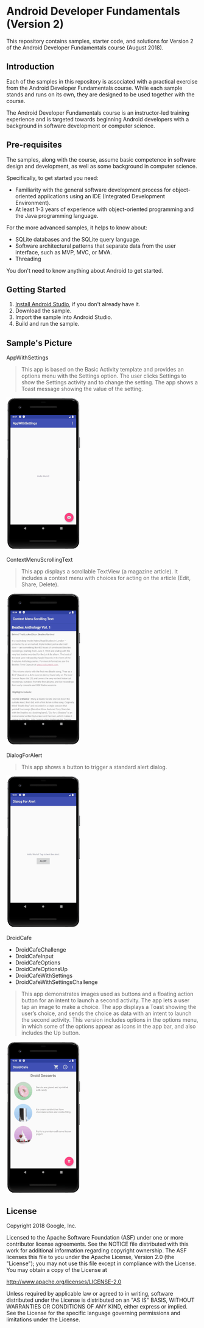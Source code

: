 Android Developer Fundamentals (Version 2)
==========================================

This repository contains samples, starter code, and solutions for
Version 2 of the Android Developer Fundamentals course (August 2018).

Introduction
------------

Each of the samples in this repository is associated with a practical
exercise from the Android Developer Fundamentals course. While each
sample stands and runs on its own, they are designed to be used
together with the course.

The Android Developer Fundamentals course is an instructor-led
training experience and is targeted towards beginning Android
developers with a background in software development or computer
science.

Pre-requisites
--------------

The samples, along with the course, assume basic competence in software
design and development, as well as some background in computer science.

Specifically, to get started you need:

- Familiarity with the general software development process for object-oriented
applications using an IDE (Integrated Development Environment).
- At least 1-3 years of experience with object-oriented programming and
the Java programming language.

For the more advanced samples, it helps to know about:

- SQLite databases and the SQLite query language.
- Software architectural patterns that separate data from the user interface,
such as MVP, MVC, or MVA.
- Threading

You don't need to know anything about Android to get started.

Getting Started
---------------

1. [Install Android Studio](https://developer.android.com/studio/install.html),
if you don't already have it.
2. Download the sample.
2. Import the sample into Android Studio.
3. Build and run the sample.

Sample's Picture
---------------

AppWithSettings

 > This app is based on the Basic Activity template and provides an options menu
 > with the Settings option. The user clicks Settings to show the Settings
 > activity and to change the setting. The app shows a Toast message showing the
 > value of the setting.

<img height="400"  alt="Android Developer Fundamentals (Version 2)" src="./AppWithSettings/screenshot.gif" />

ContextMenuScrollingText

 > This app displays a scrollable TextView (a magazine article).
 > It includes a context menu with choices for acting on
 > the article (Edit, Share, Delete).

<img height="400"  alt="Android Developer Fundamentals (Version 2)" src="./ContextMenuScrollingText/screenshot.gif" />

DialogForAlert

 > This app shows a button to trigger a standard alert dialog.

 <img height="400"  alt="Android Developer Fundamentals (Version 2)" src="./DialogForAlert/screenshot.gif" />

 DroidCafe
  - DroidCafeChallenge
  - DroidCafeInput
  - DroidCafeOptions
  - DroidCafeOptionsUp
  - DroidCafeWithSettings
  - DroidCafeWithSettingsChallenge

 > This app demonstrates images used as buttons and a floating action button for
 > an intent to launch a second activity. The app lets a user tap an image to
 > make a choice. The app displays a Toast showing the user’s choice, and sends
 > the choice as data with an intent to launch the second activity. This version
 > includes options in the options menu, in which some of the options appear as
 > icons in the app bar, and also includes the Up button.

 <img height="400"  alt="Android Developer Fundamentals (Version 2)" src="./DroidCafeWithSettingsChallenge/screenshot.gif" />



License
-------

Copyright 2018 Google, Inc.

Licensed to the Apache Software Foundation (ASF) under one or more contributor
license agreements.  See the NOTICE file distributed with this work for
additional information regarding copyright ownership.  The ASF licenses this
file to you under the Apache License, Version 2.0 (the "License"); you may not
use this file except in compliance with the License.  You may obtain a copy of
the License at

  http://www.apache.org/licenses/LICENSE-2.0

Unless required by applicable law or agreed to in writing, software
distributed under the License is distributed on an "AS IS" BASIS, WITHOUT
WARRANTIES OR CONDITIONS OF ANY KIND, either express or implied.  See the
License for the specific language governing permissions and limitations under
the License.
